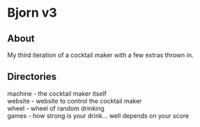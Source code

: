 # Bjorn v3

## About
My third iteration of a cocktail maker with a few extras thrown in.</br>


## Directories

machine - the cocktail maker itself</br>
website - website to control the cocktail maker</br>
wheel - wheel of random drinking</br>
games - how strong is your drink... well depends on your score</br>
